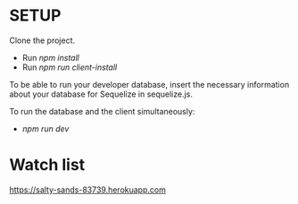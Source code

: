# SETUP

Clone the project. 
- Run _npm install_
- Run _npm run client-install_

To be able to run your developer database, insert the necessary information about your database for Sequelize in sequelize.js.

To run the database and the client simultaneously:
- _npm run dev_


# Watch list

https://salty-sands-83739.herokuapp.com
